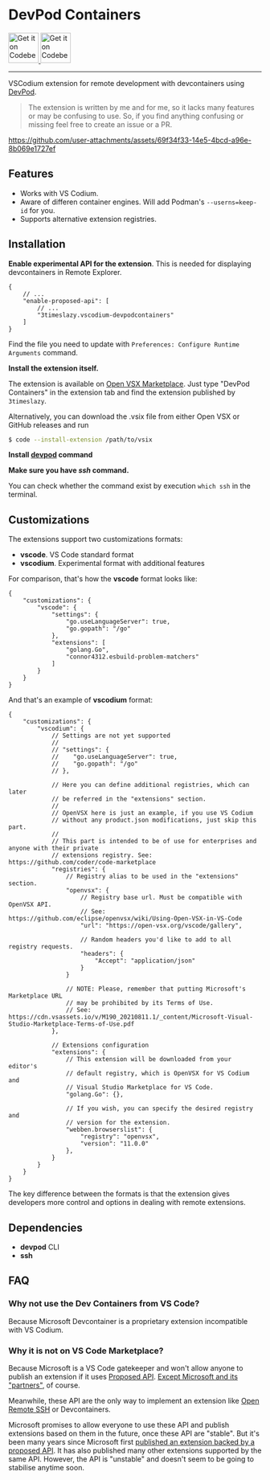 # DevPod Containers

<div>
    <a href="https://codeberg.org/3timeslazy/vscodium-devpodcontainers">
        <img alt="Get it on Codeberg" src="https://img.shields.io/badge/Codeberg-2185D0?style=for-the-badge&logo=Codeberg&logoColor=white" height="60">
    </a>
    <a href="https://github.com/3timeslazy/vscodium-devpodcontainers">
        <img alt="Get it on Codeberg" src="https://img.shields.io/badge/GitHub-100000?style=for-the-badge&logo=github&logoColor=white" height="60">
    </a>
</div>

---

VSCodium extension for remote development with devcontainers using [DevPod](https://github.com/loft-sh/devpod).

> The extension is written by me and for me, so it lacks many features or may be confusing to use. So, if you find anything confusing or missing feel free to create an issue or a PR.

https://github.com/user-attachments/assets/69f34f33-14e5-4bcd-a96e-8b069e1727ef

## Features

- Works with VS Codium.
- Aware of differen container engines. Will add Podman's `--userns=keep-id` for you.
- Supports alternative extension registries.

## Installation


**Enable experimental API for the extension**. This is needed for displaying devcontainers in Remote Explorer.

```jsonc
{
    // ...
    "enable-proposed-api": [
        // ...
        "3timeslazy.vscodium-devpodcontainers"
    ]
}
```

Find the file you need to update with `Preferences: Configure Runtime Arguments` command.

**Install the extension itself.**

The extension is available on [Open VSX Marketplace](https://open-vsx.org/extension/3timeslazy/vscodium-devpodcontainers). Just type "DevPod Containers" in the extension tab and find the extension published by `3timeslazy`.

Alternatively, you can download the .vsix file from either Open VSX or GitHub releases and run

```sh
$ code --install-extension /path/to/vsix
```

**Install [devpod](https://devpod.sh/docs/getting-started/install#optional-install-devpod-cli) command**

**Make sure you have *ssh* command.**

You can check whether the command exist by execution `which ssh` in the terminal.

## Customizations

The extensions support two customizations formats:
- **vscode**. VS Code standard format
- **vscodium**. Experimental format with additional features

For comparison, that's how the **vscode** format looks like:

```jsonc
{
    "customizations": {
        "vscode": {
            "settings": {
                "go.useLanguageServer": true,
                "go.gopath": "/go"
            },
            "extensions": [
                "golang.Go",
                "connor4312.esbuild-problem-matchers"
            ]
        }
    }
}
```

And that's an example of **vscodium** format:

```jsonc
{
    "customizations": {
        "vscodium": {
            // Settings are not yet supported
            //
            // "settings": {
            //    "go.useLanguageServer": true,
            //    "go.gopath": "/go"
            // },

            // Here you can define additional registries, which can later
            // be referred in the "extensions" section.
            // 
            // OpenVSX here is just an example, if you use VS Codium
            // without any product.json modifications, just skip this part.
            // 
            // This part is intended to be of use for enterprises and anyone with their private
            // extensions registry. See: https://github.com/coder/code-marketplace
            "registries": {
                // Registry alias to be used in the "extensions" section.
                "openvsx": {
                    // Registry base url. Must be compatible with OpenVSX API.
                    // See: https://github.com/eclipse/openvsx/wiki/Using-Open-VSX-in-VS-Code
                    "url": "https://open-vsx.org/vscode/gallery",

                    // Random headers you'd like to add to all registry requests.
                    "headers": {
                        "Accept": "application/json"
                    }
                }

                // NOTE: Please, remember that putting Microsoft's Marketplace URL
                // may be prohibited by its Terms of Use.
                // See: https://cdn.vsassets.io/v/M190_20210811.1/_content/Microsoft-Visual-Studio-Marketplace-Terms-of-Use.pdf
            },

            // Extensions configuration
            "extensions": {
                // This extension will be downloaded from your editor's 
                // default registry, which is OpenVSX for VS Codium and
                // Visual Studio Marketplace for VS Code.
                "golang.Go": {},

                // If you wish, you can specify the desired registry and
                // version for the extension.
                "webben.browserslist": {
                    "registry": "openvsx",
                    "version": "11.0.0"
                },
            }
        }
    }
}
```

The key difference between the formats is that the extension gives developers more control and options in dealing with remote extensions. 

## Dependencies

- **devpod** CLI
- **ssh**

## FAQ

### Why not use the Dev Containers from VS Code?

Because Microsoft Devcontainer is a proprietary extension incompatible with VS Codium.

### Why it is not on VS Code Marketplace?

Because Microsoft is a VS Code gatekeeper and won't allow anyone to publish an extension if it uses [Proposed API](https://code.visualstudio.com/api/advanced-topics/using-proposed-api). [Except Microsoft and its "partners"](https://github.com/microsoft/vscode/issues/137744#issuecomment-989889396), of course. 

Meanwhile, these API are the only way to implement an extension like [Open Remote SSH](https://github.com/jeanp413/open-remote-ssh) or Devcontainers.

Microsoft promises to allow everyone to use these API and publish extensions based on them in the future, once these API are "stable". But it's been many years since Microsoft first [published an extension backed by a proposed API](https://marketplace.visualstudio.com/items?itemName=ms-vscode-remote.remote-ssh). It has also published many other extensions supported by the same API. However, the API is "unstable" and doesn't seem to be going to stabilise anytime soon.
